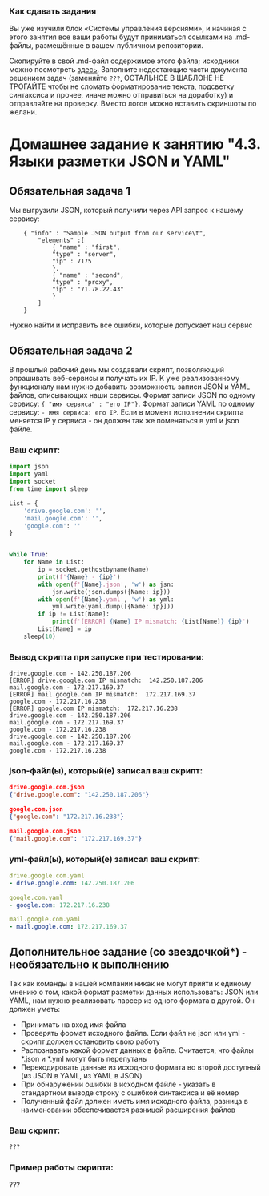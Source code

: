 ### Как сдавать задания

Вы уже изучили блок «Системы управления версиями», и начиная с этого занятия все ваши работы будут приниматься ссылками на .md-файлы, размещённые в вашем публичном репозитории.

Скопируйте в свой .md-файл содержимое этого файла; исходники можно посмотреть [здесь](https://raw.githubusercontent.com/netology-code/sysadm-homeworks/devsys10/04-script-03-yaml/README.md). Заполните недостающие части документа решением задач (заменяйте `???`, ОСТАЛЬНОЕ В ШАБЛОНЕ НЕ ТРОГАЙТЕ чтобы не сломать форматирование текста, подсветку синтаксиса и прочее, иначе можно отправиться на доработку) и отправляйте на проверку. Вместо логов можно вставить скриншоты по желани.

# Домашнее задание к занятию "4.3. Языки разметки JSON и YAML"


## Обязательная задача 1
Мы выгрузили JSON, который получили через API запрос к нашему сервису:
```
    { "info" : "Sample JSON output from our service\t",
        "elements" :[
            { "name" : "first",
            "type" : "server",
            "ip" : 7175
            },
            { "name" : "second",
            "type" : "proxy",
            "ip" : "71.78.22.43"
            }
        ]
    }
```
Нужно найти и исправить все ошибки, которые допускает наш сервис

## Обязательная задача 2
В прошлый рабочий день мы создавали скрипт, позволяющий опрашивать веб-сервисы и получать их IP. К уже реализованному функционалу нам нужно добавить возможность записи JSON и YAML файлов, описывающих наши сервисы. Формат записи JSON по одному сервису: `{ "имя сервиса" : "его IP"}`. Формат записи YAML по одному сервису: `- имя сервиса: его IP`. Если в момент исполнения скрипта меняется IP у сервиса - он должен так же поменяться в yml и json файле.

### Ваш скрипт:
```python
import json
import yaml
import socket
from time import sleep

List = {
    'drive.google.com': '',
    'mail.google.com': '',
    'google.com': ''
}


while True:
    for Name in List:
        ip = socket.gethostbyname(Name)
        print(f'{Name} - {ip}')
        with open(f'{Name}.json', 'w') as jsn:
            jsn.write(json.dumps({Name: ip}))
        with open(f'{Name}.yaml', 'w') as yml:
            yml.write(yaml.dump([{Name: ip}]))
        if ip != List[Name]:
            print(f'[ERROR] {Name} IP mismatch: {List[Name]} {ip}')
        List[Name] = ip
    sleep(10)

```

### Вывод скрипта при запуске при тестировании:
```
drive.google.com - 142.250.187.206
[ERROR] drive.google.com IP mismatch:  142.250.187.206
mail.google.com - 172.217.169.37
[ERROR] mail.google.com IP mismatch:  172.217.169.37
google.com - 172.217.16.238
[ERROR] google.com IP mismatch:  172.217.16.238
drive.google.com - 142.250.187.206
mail.google.com - 172.217.169.37
google.com - 172.217.16.238
drive.google.com - 142.250.187.206
mail.google.com - 172.217.169.37
google.com - 172.217.16.238
```

### json-файл(ы), который(е) записал ваш скрипт:
```json
drive.google.com.json
{"drive.google.com": "142.250.187.206"}

google.com.json
{"google.com": "172.217.16.238"}

mail.google.com.json
{"mail.google.com": "172.217.169.37"}

```

### yml-файл(ы), который(е) записал ваш скрипт:
```yaml
drive.google.com.yaml
- drive.google.com: 142.250.187.206

google.com.yaml
- google.com: 172.217.16.238

mail.google.com.yaml
- mail.google.com: 172.217.169.37

```

## Дополнительное задание (со звездочкой*) - необязательно к выполнению

Так как команды в нашей компании никак не могут прийти к единому мнению о том, какой формат разметки данных использовать: JSON или YAML, нам нужно реализовать парсер из одного формата в другой. Он должен уметь:
* Принимать на вход имя файла
* Проверять формат исходного файла. Если файл не json или yml - скрипт должен остановить свою работу
* Распознавать какой формат данных в файле. Считается, что файлы *.json и *.yml могут быть перепутаны
* Перекодировать данные из исходного формата во второй доступный (из JSON в YAML, из YAML в JSON)
* При обнаружении ошибки в исходном файле - указать в стандартном выводе строку с ошибкой синтаксиса и её номер
* Полученный файл должен иметь имя исходного файла, разница в наименовании обеспечивается разницей расширения файлов

### Ваш скрипт:
```python
???
```

### Пример работы скрипта:
???